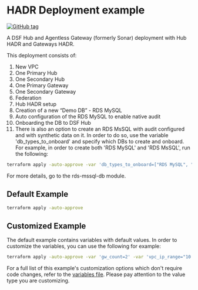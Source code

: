 # HADR Deployment example
[![GitHub tag](https://img.shields.io/github/v/tag/imperva/dsfkit.svg)](https://github.com/imperva/dsfkit/tags)

A DSF Hub and Agentless Gateway (formerly Sonar) deployment with Hub HADR and Gateways HADR.

This deployment consists of:

1. New VPC
2. One Primary Hub
3. One Secondary Hub
4. One Primary Gateway
5. One Secondary Gateway
6. Federation
7. Hub HADR setup
8. Creation of a new “Demo DB” - RDS MySQL 
9. Auto configuration of the RDS MySQL to enable native audit 
10. Onboarding the DB to DSF Hub 
11. There is also an option to create an RDS MsSQL with audit configured and with synthetic data on it. In order to do so, use the variable 'db_types_to_onboard' and specify which DBs to create and onboard.<br/>
    For example, in order to create both 'RDS MySQL' and 'RDS MsSQL', run the following:
   ```bash
   terraform apply -auto-approve -var 'db_types_to_onboard=["RDS MySQL", "RDS MsSQL"]'
   ```
   For more details, go to the rds-mssql-db module.

## Default Example
```bash
terraform apply -auto-approve
```

## Customized Example
The default example contains variables with default values. In order to customize the variables, you can use the following for example:
```bash
terraform apply -auto-approve -var 'gw_count=2' -var 'vpc_ip_range="10.1.0.0/24"'
```
For a full list of this example's customization options which don't require code changes, refer to the [variables file](./variables.tf). Please pay attention to the value type you are customizing.